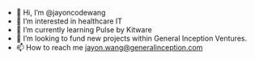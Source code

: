 - 👋 Hi, I’m @jayoncodewang
- 👀 I’m interested in healthcare IT
- 🌱 I’m currently learning Pulse by Kitware
- 💞️ I’m looking to fund new projects within General Inception Ventures. 
- 📫 How to reach me jayon.wang@generalinception.com

<!---
jayoncodewang/jayoncodewang is a ✨ special ✨ repository because its `README.md` (this file) appears on your GitHub profile.
You can click the Preview link to take a look at your changes.
--->
